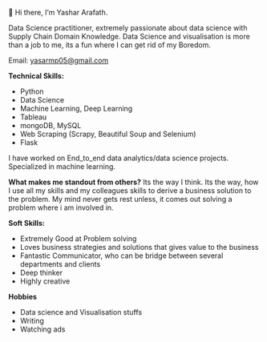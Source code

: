 👋 Hi there, I’m Yashar Arafath.

Data Science practitioner, extremely passionate about data science with Supply Chain Domain Knowledge.
Data Science and visualisation is more than a job to me, its a fun where I can get rid of my Boredom.

Email: yasarmp05@gmail.com

**Technical Skills:**
- Python
- Data Science
- Machine Learning, Deep Learning
- Tableau
- mongoDB, MySQL
- Web Scraping (Scrapy, Beautiful Soup and Selenium)
- Flask

I have worked on End_to_end data analytics/data science projects. Specialized in machine learning.

**What makes me standout from others?**
Its the way I think. Its the way, how I use all my skills and my colleagues skills to derive a business solution to the problem.
My mind never gets rest unless, it comes out solving a problem where i am involved in.

**Soft Skills:**

- Extremely Good at Problem solving
- Loves business strategies and solutions that gives value to the business
- Fantastic Communicator, who can be bridge between several departments and clients
- Deep thinker
- Highly creative

**Hobbies**
- Data science and Visualisation stuffs
- Writing
- Watching ads

